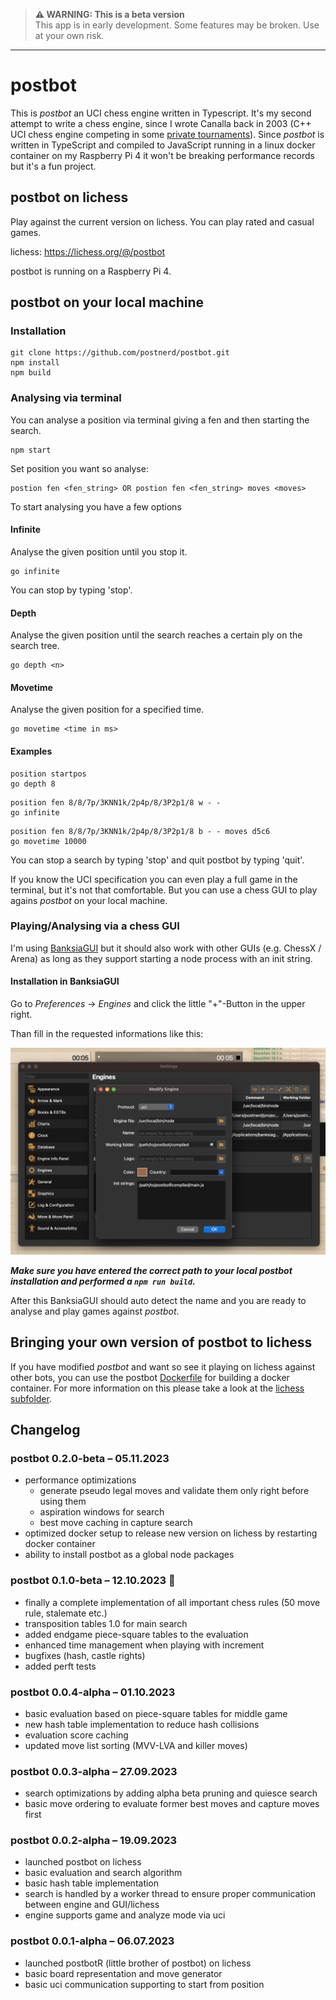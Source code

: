 > **⚠ WARNING: This is a beta version**  
> This app is in early development. Some features may be broken. Use at your own risk.
----------

# postbot
This is _postbot_ an UCI chess engine written in Typescript. It's my second attempt to write a chess engine, since I wrote Canalla back in 2003 (C++ UCI chess engine competing in some [private tournaments](http://www.open-aurec.com/chesswar/Chesswar017/Chesswar017PSt.htm)). Since _postbot_ is written in TypeScript and compiled to JavaScript running in a linux docker container on my Raspberry Pi 4 it won't be breaking performance records but it's a fun project.

## postbot on lichess
Play against the current version on lichess. You can play rated and casual games.

lichess: https://lichess.org/@/postbot

postbot is running on a Raspberry Pi 4.

## postbot on your local machine

### Installation
```
git clone https://github.com/postnerd/postbot.git
npm install
npm build
```

### Analysing via terminal
You can analyse a position via terminal giving a fen and then starting the search.

```
npm start
```

Set position you want so analyse:
```
postion fen <fen_string> OR postion fen <fen_string> moves <moves>
```

To start analysing you have a few options

#### Infinite
Analyse the given position until you stop it.
```
go infinite
```

You can stop by typing 'stop'.

#### Depth
Analyse the given position until the search reaches a certain ply on the search tree.
```
go depth <n>
```

#### Movetime
Analyse the given position for a specified time.
```
go movetime <time in ms>
```

#### Examples
```
position startpos
go depth 8
```

```
position fen 8/8/7p/3KNN1k/2p4p/8/3P2p1/8 w - -
go infinite
```

```
position fen 8/8/7p/3KNN1k/2p4p/8/3P2p1/8 b - - moves d5c6
go movetime 10000
```

You can stop a search by typing 'stop' and quit postbot by typing 'quit'.

If you know the UCI specification you can even play a full game in the terminal, but it's not that comfortable. But you can use a chess GUI to play agains _postbot_ on your local machine.

### Playing/Analysing via a chess GUI
I'm using [BanksiaGUI](https://banksiagui.com/) but it should also work with other GUIs (e.g. ChessX / Arena) as long as they support starting a node process with an init string.

#### Installation in BanksiaGUI
Go to _Preferences_ -> _Engines_ and click the little "+"-Button in the upper right.

Than fill in the requested informations like this:

![app](assets/postbot-banksiagui.png)

**_Make sure you have entered the correct path to your local postbot installation and performed a ```npm run build```._**

After this BanksiaGUI should auto detect the name and you are ready to analyse and play games against _postbot_.

## Bringing your own version of postbot to lichess
If you have modified _postbot_ and want so see it playing on lichess against other bots, you can use the postbot [Dockerfile](lichess/Dockerfile) for building a docker container. For more information on this please take a look at the [lichess subfolder](lichess/readme.md).

## Changelog
### postbot 0.2.0-beta – 05.11.2023
- performance optimizations
    - generate pseudo legal moves and validate them only right before using them
    - aspiration windows for search
    - best move caching in capture search
- optimized docker setup to release new version on lichess by restarting docker container
- ability to install postbot as a global node packages

### postbot 0.1.0-beta – 12.10.2023 :tada:
- finally a complete implementation of all important chess rules (50 move rule, stalemate etc.)
- transposition tables 1.0 for main search
- added endgame piece-square tables to the evaluation
- enhanced time management when playing with increment
- bugfixes (hash, castle rights)
- added perft tests

### postbot 0.0.4-alpha – 01.10.2023
- basic evaluation based on piece-square tables for middle game
- new hash table implementation to reduce hash collisions
- evaluation score caching
- updated move list sorting (MVV-LVA and killer moves)

### postbot 0.0.3-alpha – 27.09.2023
- search optimizations by adding alpha beta pruning and quiesce search
- basic move ordering to evaluate former best moves and capture moves first

### postbot 0.0.2-alpha – 19.09.2023
- launched postbot on lichess
- basic evaluation and search algorithm
- basic hash table implementation
- search is handled by a worker thread to ensure proper communication between engine and GUI/lichess 
- engine supports game and analyze mode via uci

### postbot 0.0.1-alpha – 06.07.2023
- launched postbotR (little brother of postbot) on lichess
- basic board representation and move generator
- basic uci communication supporting to start from position